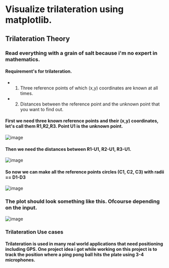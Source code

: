 # Visualize trilateration using matplotlib.
## Trilateration Theory
### Read everything with a grain of salt because i'm no expert in mathematics.
#### Requirement's for trilateration.
- 1. Three reference points of which (x,y) coordinates are known at all times.
- 2. Distances between the reference point and the unknown point that you want to find out.
#### First we need three known reference points and their (x,y) coordinates, let's call them R1,R2,R3. Point U1 is the unknown point.
![image](https://user-images.githubusercontent.com/80245457/210521723-2ca14822-e557-4528-9303-ca6dd1510c78.png)
#### Then we need the distances between R1-U1, R2-U1, R3-U1.
![image](https://user-images.githubusercontent.com/80245457/210522285-9e5a4aa1-85d0-4685-b51b-a52fcac844d4.png)
#### So now we can make all the reference points circles (C1, C2, C3) with radii == D1-D3
![image](https://user-images.githubusercontent.com/80245457/210522571-8d6226b0-6829-4d7c-bac9-a6d50df70a56.png)



### The plot should look something like this. Ofcourse depending on the input.
![image](https://user-images.githubusercontent.com/80245457/210432809-c6e4aafc-ff9f-417b-9a02-6baf9eee45a1.png)

### Trilateration Use cases
#### Trilateration is used in many real world applications that need positioning including GPS. One project idea i got while working on this project is to track the position where a ping pong ball hits the plate using 3-4 microphones.

